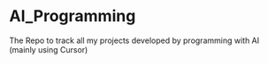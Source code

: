 # AI_Programming
The Repo to track all my projects developed by programming with AI (mainly using Cursor)
